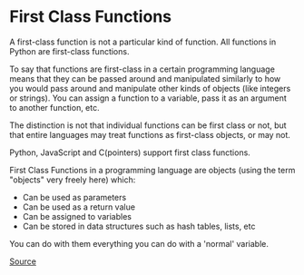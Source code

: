 # First Class Functions

A first-class function is not a particular kind of function.
All functions in Python are first-class functions.

To say that functions are first-class in a certain programming language means that they can be passed around and manipulated similarly to how you would pass around and manipulate other kinds of objects (like integers or strings).
You can assign a function to a variable, pass it as an argument to another function, etc.

The distinction is not that individual functions can be first class or not, but that entire languages may treat functions as first-class objects, or may not.

Python, JavaScript and C(pointers) support first class functions.

First Class Functions in a programming language are objects (using the term "objects" very freely here) which:

* Can be used as parameters
* Can be used as a return value
* Can be assigned to variables
* Can be stored in data structures such as hash tables, lists, etc

You can do with them everything you can do with a 'normal' variable.

[Source](https://stackoverflow.com/questions/27392402/what-is-first-class-function-in-python)

